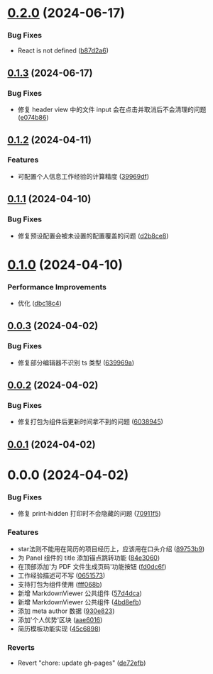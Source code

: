 # [0.2.0](https://github.com/mengxinssfd/resume-starter/compare/v0.1.3...v0.2.0) (2024-06-17)

### Bug Fixes

- React is not defined ([b87d2a6](https://github.com/mengxinssfd/resume-starter/commit/b87d2a69a512add4ab5837d79b7ebd5891b51c09))

## [0.1.3](https://github.com/mengxinssfd/resume-starter/compare/v0.1.2...v0.1.3) (2024-06-17)

### Bug Fixes

- 修复 header view 中的文件 input 会在点击并取消后不会清理的问题 ([e074b86](https://github.com/mengxinssfd/resume-starter/commit/e074b86262f96b09a38950806a8a3129747c50d0))

## [0.1.2](https://github.com/mengxinssfd/resume-starter/compare/v0.1.1...v0.1.2) (2024-04-11)

### Features

- 可配置个人信息工作经验的计算精度 ([39969df](https://github.com/mengxinssfd/resume-starter/commit/39969dfc2ef4f1c57fe3d11ec8eac0288036e8ad))

## [0.1.1](https://github.com/mengxinssfd/resume-starter/compare/v0.1.0...v0.1.1) (2024-04-10)

### Bug Fixes

- 修复预设配置会被未设置的配置覆盖的问题 ([d2b8ce8](https://github.com/mengxinssfd/resume-starter/commit/d2b8ce86f130a121636eacef6da3ca1c5d2a4612))

# [0.1.0](https://github.com/mengxinssfd/resume-starter/compare/v0.0.3...v0.1.0) (2024-04-10)

### Performance Improvements

- 优化 ([dbc18c4](https://github.com/mengxinssfd/resume-starter/commit/dbc18c4bd95039cf0e6e7b239b67402ba36731ad))

## [0.0.3](https://github.com/mengxinssfd/resume-starter/compare/v0.0.2...v0.0.3) (2024-04-02)

### Bug Fixes

- 修复部分编辑器不识别 ts 类型 ([639969a](https://github.com/mengxinssfd/resume-starter/commit/639969ae91b2380a6dfe390e120107e2a3d4f12c))

## [0.0.2](https://github.com/mengxinssfd/resume-starter/compare/v0.0.1...v0.0.2) (2024-04-02)

### Bug Fixes

- 修复打包为组件后更新时间拿不到的问题 ([6038945](https://github.com/mengxinssfd/resume-starter/commit/6038945534715fd6084ea4cda70175367ca6b549))

## [0.0.1](https://github.com/mengxinssfd/resume-starter/compare/v0.0.1-beta.0...v0.0.1) (2024-04-02)

# 0.0.0 (2024-04-02)

### Bug Fixes

- 修复 print-hidden 打印时不会隐藏的问题 ([70911f5](https://github.com/mengxinssfd/resume-starter/commit/70911f56f9777e0a125c8b3dc67a0dce55467767))

### Features

- star法则不能用在简历的项目经历上，应该用在口头介绍 ([89753b9](https://github.com/mengxinssfd/resume-starter/commit/89753b9f7bfeefe840c738a25241fbac4aa41787))
- 为 Panel 组件的 title 添加锚点跳转功能 ([84e3060](https://github.com/mengxinssfd/resume-starter/commit/84e3060976b67041870a49f9ea8fbc2b089d20b6))
- 在顶部添加'为 PDF 文件生成页码'功能按钮 ([fd0dc6f](https://github.com/mengxinssfd/resume-starter/commit/fd0dc6f5d66b96e8ab012f268e9951ebf5ecd16b))
- 工作经验描述可不写 ([0651573](https://github.com/mengxinssfd/resume-starter/commit/065157398728458ae94a005659964466112b571c))
- 支持打包为组件使用 ([fff068b](https://github.com/mengxinssfd/resume-starter/commit/fff068bc621d2bbcaffb8c2f97add27b61ac0264))
- 新增 MarkdownViewer 公共组件 ([57d4dca](https://github.com/mengxinssfd/resume-starter/commit/57d4dca4877994dd0c277544070c46e386470dbf))
- 新增 MarkdownViewer 公共组件 ([4bd8efb](https://github.com/mengxinssfd/resume-starter/commit/4bd8efb989a83950cdae3f4f1658f56c35aaa90c))
- 添加 meta author 数据 ([930e823](https://github.com/mengxinssfd/resume-starter/commit/930e8239ece39ad14acb85681678425bbbb76f4c))
- 添加'个人优势'区块 ([aae6016](https://github.com/mengxinssfd/resume-starter/commit/aae60161eb01d98262bbe121ff9c863f4dadbeb3))
- 简历模板功能实现 ([45c6898](https://github.com/mengxinssfd/resume-starter/commit/45c6898a21e0f3394b07138bd148521d70c87fd4))

### Reverts

- Revert "chore: update gh-pages" ([de72efb](https://github.com/mengxinssfd/resume-starter/commit/de72efbf597e16e4a5f39dd06d334f70b2c40da0))
